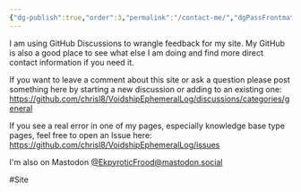 ```yaml
---
{"dg-publish":true,"order":3,"permalink":"/contact-me/","dgPassFrontmatter":true}
---
```


I am using GitHub Discussions to wrangle feedback for my site. My GitHub is also a good place to see what else I am doing and find more direct contact information if you need it.

If you want to leave a comment about this site or ask a question please post something here by starting a new discussion or adding to an existing one:
https://github.com/chrisl8/VoidshipEphemeralLog/discussions/categories/general

If you see a real error in one of my pages, especially knowledge base type pages, feel free to open an Issue here:
https://github.com/chrisl8/VoidshipEphemeralLog/issues

I'm also on Mastodon
<a rel="me" href="https://mastodon.social/@EkpyroticFrood">@EkpyroticFrood@mastodon.social</a>

#Site 